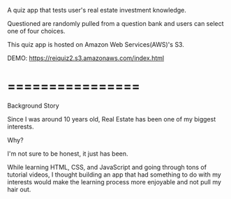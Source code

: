A quiz app that tests user's real estate investment knowledge. 

Questioned are randomly pulled from a question bank and users can select one of four choices.

This quiz app is hosted on Amazon Web Services(AWS)'s S3.


DEMO: https://reiquiz2.s3.amazonaws.com/index.html


================
================
Background Story

Since I was around 10 years old, Real Estate has been one of my biggest interests.

Why?

I'm not sure to be honest, it just has been.

While learning HTML, CSS, and JavaScript and going through tons of tutorial videos, I thought 
building an app that had something to do with my interests would make the learning process
more enjoyable and not pull my hair out.
